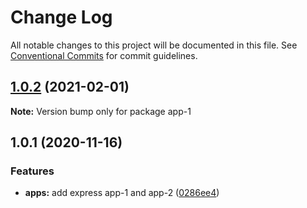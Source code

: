 # Change Log

All notable changes to this project will be documented in this file.
See [Conventional Commits](https://conventionalcommits.org) for commit guidelines.

## [1.0.2](https://github.com/comoser/lerna-yarn-demo/compare/app-1@1.0.1...app-1@1.0.2) (2021-02-01)

**Note:** Version bump only for package app-1





## 1.0.1 (2020-11-16)


### Features

* **apps:** add express app-1 and app-2 ([0286ee4](https://github.com/comoser/lerna-yarn-demo/commit/0286ee48fd8d0f54156a2acff8d6ed98cb5658a6))
